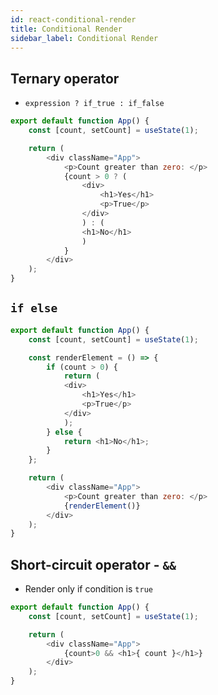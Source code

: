 ```yaml
---
id: react-conditional-render
title: Conditional Render
sidebar_label: Conditional Render
---
```


## Ternary operator

- ```expression ? if_true : if_false```

```js title="App.js"
export default function App() {
    const [count, setCount] = useState(1);

    return (
        <div className="App">
            <p>Count greater than zero: </p>
            {count > 0 ? (
                <div>
                    <h1>Yes</h1>
                    <p>True</p>
                </div>
                ) : (
                <h1>No</h1>
                )
            }
        </div>
    );
}
```

## ```if else```

```js title="App.js"
export default function App() {
    const [count, setCount] = useState(1);

    const renderElement = () => {
        if (count > 0) {
            return (
            <div>
                <h1>Yes</h1>
                <p>True</p>
            </div>
            );
        } else {
            return <h1>No</h1>;
        }
    };

    return (
        <div className="App">
            <p>Count greater than zero: </p>
            {renderElement()}
        </div>
    );
}
```

## Short-circuit operator - ```&&```

- Render only if condition is ```true```

```js title="App.js"
export default function App() {
    const [count, setCount] = useState(1);

    return (
        <div className="App">
            {count>0 && <h1>{ count }</h1>}
        </div>
    );
}
```